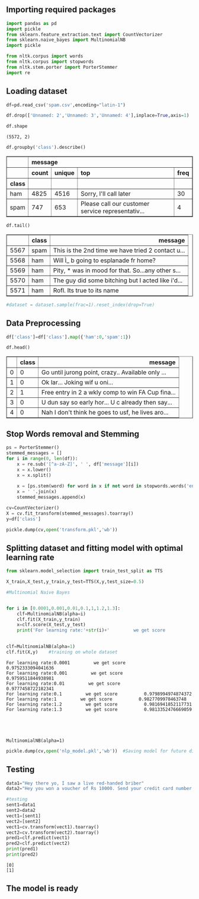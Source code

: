 ## Importing required packages


```python
import pandas as pd
import pickle
from sklearn.feature_extraction.text import CountVectorizer
from sklearn.naive_bayes import MultinomialNB
import pickle

from nltk.corpus import words
from nltk.corpus import stopwords
from nltk.stem.porter import PorterStemmer
import re
```

## Loading dataset 


```python
df=pd.read_csv('spam.csv',encoding="latin-1")
```


```python
df.drop(['Unnamed: 2','Unnamed: 3','Unnamed: 4'],inplace=True,axis=1)
```


```python
df.shape
```




    (5572, 2)




```python
df.groupby('class').describe()
```




<div>
<style scoped>
    .dataframe tbody tr th:only-of-type {
        vertical-align: middle;
    }

    .dataframe tbody tr th {
        vertical-align: top;
    }

    .dataframe thead tr th {
        text-align: left;
    }

    .dataframe thead tr:last-of-type th {
        text-align: right;
    }
</style>
<table border="1" class="dataframe">
  <thead>
    <tr>
      <th></th>
      <th colspan="4" halign="left">message</th>
    </tr>
    <tr>
      <th></th>
      <th>count</th>
      <th>unique</th>
      <th>top</th>
      <th>freq</th>
    </tr>
    <tr>
      <th>class</th>
      <th></th>
      <th></th>
      <th></th>
      <th></th>
    </tr>
  </thead>
  <tbody>
    <tr>
      <td>ham</td>
      <td>4825</td>
      <td>4516</td>
      <td>Sorry, I'll call later</td>
      <td>30</td>
    </tr>
    <tr>
      <td>spam</td>
      <td>747</td>
      <td>653</td>
      <td>Please call our customer service representativ...</td>
      <td>4</td>
    </tr>
  </tbody>
</table>
</div>




```python
df.tail()
```




<div>
<style scoped>
    .dataframe tbody tr th:only-of-type {
        vertical-align: middle;
    }

    .dataframe tbody tr th {
        vertical-align: top;
    }

    .dataframe thead th {
        text-align: right;
    }
</style>
<table border="1" class="dataframe">
  <thead>
    <tr style="text-align: right;">
      <th></th>
      <th>class</th>
      <th>message</th>
    </tr>
  </thead>
  <tbody>
    <tr>
      <td>5567</td>
      <td>spam</td>
      <td>This is the 2nd time we have tried 2 contact u...</td>
    </tr>
    <tr>
      <td>5568</td>
      <td>ham</td>
      <td>Will Ì_ b going to esplanade fr home?</td>
    </tr>
    <tr>
      <td>5569</td>
      <td>ham</td>
      <td>Pity, * was in mood for that. So...any other s...</td>
    </tr>
    <tr>
      <td>5570</td>
      <td>ham</td>
      <td>The guy did some bitching but I acted like i'd...</td>
    </tr>
    <tr>
      <td>5571</td>
      <td>ham</td>
      <td>Rofl. Its true to its name</td>
    </tr>
  </tbody>
</table>
</div>




```python
#dataset = dataset.sample(frac=1).reset_index(drop=True)
```

## Data Preprocessing


```python
df['class']=df['class'].map({'ham':0,'spam':1})
```


```python
df.head()
```




<div>
<style scoped>
    .dataframe tbody tr th:only-of-type {
        vertical-align: middle;
    }

    .dataframe tbody tr th {
        vertical-align: top;
    }

    .dataframe thead th {
        text-align: right;
    }
</style>
<table border="1" class="dataframe">
  <thead>
    <tr style="text-align: right;">
      <th></th>
      <th>class</th>
      <th>message</th>
    </tr>
  </thead>
  <tbody>
    <tr>
      <td>0</td>
      <td>0</td>
      <td>Go until jurong point, crazy.. Available only ...</td>
    </tr>
    <tr>
      <td>1</td>
      <td>0</td>
      <td>Ok lar... Joking wif u oni...</td>
    </tr>
    <tr>
      <td>2</td>
      <td>1</td>
      <td>Free entry in 2 a wkly comp to win FA Cup fina...</td>
    </tr>
    <tr>
      <td>3</td>
      <td>0</td>
      <td>U dun say so early hor... U c already then say...</td>
    </tr>
    <tr>
      <td>4</td>
      <td>0</td>
      <td>Nah I don't think he goes to usf, he lives aro...</td>
    </tr>
  </tbody>
</table>
</div>



## Stop Words removal and Stemming 


```python
ps = PorterStemmer()
stemmed_messages = []
for i in range(0, len(df)):
    x = re.sub('[^a-zA-Z]', ' ', df['message'][i])
    x = x.lower()
    x = x.split()
    
    x = [ps.stem(word) for word in x if not word in stopwords.words('english')]
    x = ' '.join(x)
    stemmed_messages.append(x)
```




```python
cv=CountVectorizer()
X = cv.fit_transform(stemmed_messages).toarray()
y=df['class']
```


```python
pickle.dump(cv,open('transform.pkl','wb'))
```

## Splitting dataset and fitting model with optimal learning rate


```python
from sklearn.model_selection import train_test_split as TTS

X_train,X_test,y_train,y_test=TTS(X,y,test_size=0.5)
```


```python
#Multinomial Naive Bayes


for i in [0.0001,0.001,0.01,0.1,1,1.2,1.3]:
    clf=MultinomialNB(alpha=i)
    clf.fit(X_train,y_train)
    x=clf.score(X_test,y_test)
    print('For learning rate:'+str(i)+'         we get score          '+str(x))
    

clf=MultinomialNB(alpha=1)
clf.fit(X,y)    #training on whole dataset
```

    For learning rate:0.0001         we get score          0.9752333094041636
    For learning rate:0.001         we get score          0.9759511844938981
    For learning rate:0.01         we get score          0.9777458722182341
    For learning rate:0.1         we get score          0.9798994974874372
    For learning rate:1         we get score          0.9827709978463748
    For learning rate:1.2         we get score          0.9816941852117731
    For learning rate:1.3         we get score          0.9813352476669059
    




    MultinomialNB(alpha=1)




```python
pickle.dump(cv,open('nlp_model.pkl','wb'))  #Saving model for future direct use
```

## Testing


```python
data1="Hey there yo, I saw a live red-handed briber"
data2="Hey you won a voucher of Rs 10000. Send your credit card number and claim it"
```


```python
#testing
sent1=data1
sent2=data2
vect1=[sent1]
vect2=[sent2]
vect1=cv.transform(vect1).toarray()
vect2=cv.transform(vect2).toarray()
pred1=clf.predict(vect1)
pred2=clf.predict(vect2)
print(pred1)
print(pred2)

```

    [0]
    [1]
    

## The model is ready


